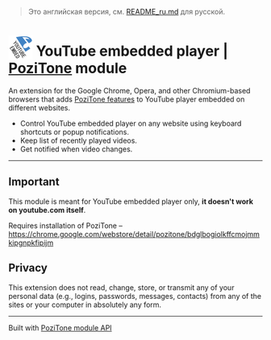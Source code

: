 > Это английская версия, см. [README_ru.md](README_ru.md) для русской.

<img src="/modules/com_youtube/img/youtube-embed-pozitone-module-icon-48.png" width="48" height="48" alt="YouTube embedded player | PoziTone module" valign="bottom"> YouTube embedded player | [PoziTone](https://pozitone.com) module
=======

An extension for the Google Chrome, Opera, and other Chromium-based browsers that adds [PoziTone features](https://github.com/PoziWorld/PoziTone/blob/develop/README_en.md#features) to YouTube player embedded on different websites.

- Control YouTube embedded player on any website using keyboard shortcuts or popup notifications.
- Keep list of recently played videos.
- Get notified when video changes.

___

Important
--------

This module is meant for YouTube embedded player only, **it doesn't work on youtube.com itself**.

Requires installation of PoziTone – https://chrome.google.com/webstore/detail/pozitone/bdglbogiolkffcmojmmkipgnpkfipijm


Privacy
--------

This extension does not read, change, store, or transmit any of your personal data (e.g., logins, passwords, messages, contacts) from any of the sites or your computer in absolutely any form.

---

Built with [PoziTone module API](https://github.com/PoziWorld/PoziTone-module-API)
